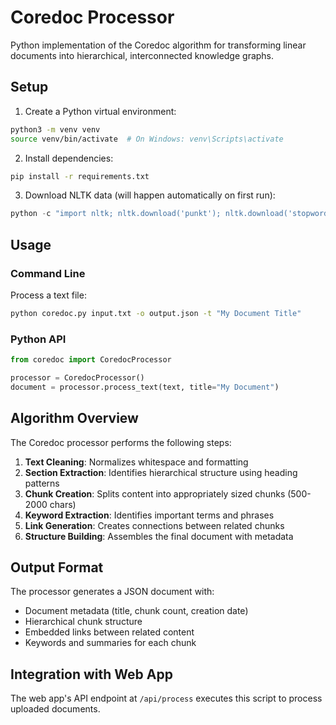 # Coredoc Processor

Python implementation of the Coredoc algorithm for transforming linear documents into hierarchical, interconnected knowledge graphs.

## Setup

1. Create a Python virtual environment:
```bash
python3 -m venv venv
source venv/bin/activate  # On Windows: venv\Scripts\activate
```

2. Install dependencies:
```bash
pip install -r requirements.txt
```

3. Download NLTK data (will happen automatically on first run):
```python
python -c "import nltk; nltk.download('punkt'); nltk.download('stopwords')"
```

## Usage

### Command Line

Process a text file:
```bash
python coredoc.py input.txt -o output.json -t "My Document Title"
```

### Python API

```python
from coredoc import CoredocProcessor

processor = CoredocProcessor()
document = processor.process_text(text, title="My Document")
```

## Algorithm Overview

The Coredoc processor performs the following steps:

1. **Text Cleaning**: Normalizes whitespace and formatting
2. **Section Extraction**: Identifies hierarchical structure using heading patterns
3. **Chunk Creation**: Splits content into appropriately sized chunks (500-2000 chars)
4. **Keyword Extraction**: Identifies important terms and phrases
5. **Link Generation**: Creates connections between related chunks
6. **Structure Building**: Assembles the final document with metadata

## Output Format

The processor generates a JSON document with:
- Document metadata (title, chunk count, creation date)
- Hierarchical chunk structure
- Embedded links between related content
- Keywords and summaries for each chunk

## Integration with Web App

The web app's API endpoint at `/api/process` executes this script to process uploaded documents.